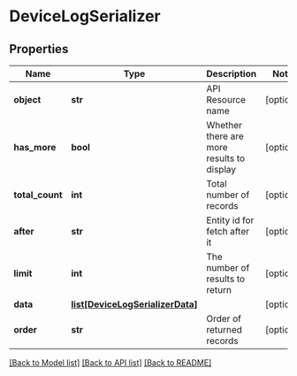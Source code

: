 # DeviceLogSerializer

## Properties
Name | Type | Description | Notes
------------ | ------------- | ------------- | -------------
**object** | **str** | API Resource name | [optional] 
**has_more** | **bool** | Whether there are more results to display | [optional] 
**total_count** | **int** | Total number of records | [optional] 
**after** | **str** | Entity id for fetch after it | [optional] 
**limit** | **int** | The number of results to return | [optional] 
**data** | [**list[DeviceLogSerializerData]**](DeviceLogSerializerData.md) |  | [optional] 
**order** | **str** | Order of returned records | [optional] 

[[Back to Model list]](../README.md#documentation-for-models) [[Back to API list]](../README.md#documentation-for-api-endpoints) [[Back to README]](../README.md)


